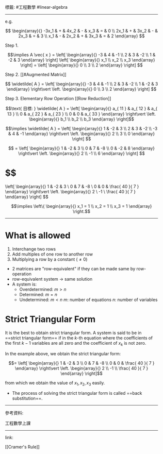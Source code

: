 標籤: #工程數學 #linear-algebra 

---

e.g.

$$
\begin{array}{}
-3x_1 & + & 4x_2 & - & x_3  & = & 0 \\
2x_1  & + & 3x_2 & - & 2x_3 & = & 3 \\
x_1   & - & 2x_2 & + & 3x_3 & = & 2
\end{array}
$$

Step 1.

$$\implies A \vec{ x } = 
\left[
\begin{array}{}
-3 & 4 & -1 \\
2 & 3 & -2 \\
1 & -2 & 3
\end{array}
\right]
\left[
\begin{array}{}
x_1 \\
x_2 \\
x_3
\end{array}
\right] = 
\left[
\begin{array}{}
0 \\
3 \\
2
\end{array}
\right]
$$

Step 2. [[#Augmented Matrix]]

$$
\widetilde{ A } = 
\left[
\begin{array}{}
-3 & 4 & -1 \\
2 & 3 & -2 \\
1 & -2 & 3
\end{array}
\right\vert
\left.
\begin{array}{}
0 \\
3 \\
2
\end{array}
\right]
$$

Step 3. Elementary Row Operation
[[Row Reduction]]

$$\text{ 目標: } \widetilde{ A } = 
\left[
\begin{array}{}
a_{ 11 } & a_{ 12 } & a_{ 13 } \\
0 & a_{ 22 } & a_{ 23 } \\
0 & 0 & a_{ 33 }
\end{array}
\right\vert
\left.
\begin{array}{}
b_1 \\
b_2 \\
b_3
\end{array}
\right]$$

$$\implies \widetilde{ A } = 
\left[
\begin{array}{}
1 & -2 & 3 \\
2 & 3 & -2 \\
-3 & 4 & -1
\end{array}
\right\vert
\left.
\begin{array}{}
2 \\
3 \\
0
\end{array}
\right]
$$

$$ = 
\left[
\begin{array}{}
1 & -2 & 3 \\
0 & 7 & -8 \\
0 & -2 & 8
\end{array}
\right\vert
\left.
\begin{array}{}
2 \\
-1 \\
6
\end{array}
\right]
$$

$$
=
\left[
\begin{array}{}
1 & -2 & 3 \\
0 & 7 & -8 \\
0 & 0 & \frac{ 40 }{ 7 }
\end{array}
\right\vert
\left.
\begin{array}{}
2 \\
-1 \\
\frac{ 40 }{ 7 }
\end{array}
\right]
$$

$$\implies 
\left\{
\begin{array}{}
x_1 = 1 \\
x_2 = 1 \\
x_3 = 1
\end{array}
\right.$$

---

# What is allowed

1. Interchange two rows
2. Add multiples of one row to another row
3. Multiplying a row by a constant ($\neq 0$)

- 2 matrices are "row-equivalent" if they can be made same by row-operation
- row-equivalent system $\rightarrow$ same solution
- A system is:
	- Overdetermined: $m > n$
	- Determined: $m = n$
	- Undetermined: $m < n$
	$m$: number of equations
	$n$: number of variables

# Strict Triangular Form

It is the best to obtain strict triangular form. A system is said to be in ==strict triangular form== if in the $k$-th equation where the coefficients of the first $k - 1$ variables are all zero and the coefficient of $x_k$ is not zero.

In the example above, we obtain the strict triangular form:

$$=
\left[
\begin{array}{}
1 & -2 & 3 \\
0 & 7 & -8 \\
0 & 0 & \frac{ 40 }{ 7 }
\end{array}
\right\vert
\left.
\begin{array}{}
2 \\
-1 \\
\frac{ 40 }{ 7 }
\end{array}
\right]$$

from which we obtain the value of $x_1, x_2, x_3$ easily.

- The process of solving the strict triangular form is called ==back substitution==.

---

參考資料:

工程數學上課

---

link:

[[Cramer's Rule]]